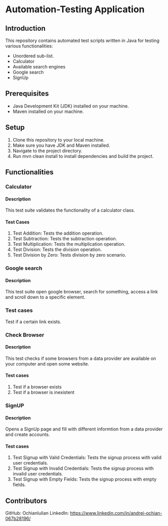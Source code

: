 # Automation-Testing Application

## Introduction

This repository contains automated test scripts written in Java for testing various functionalities: 
- Unordered sub-list.
- Calculator 
- Available search engines
- Google search
- SignUp

## Prerequisites
- Java Development Kit (JDK) installed on your machine.
- Maven installed on your machine.

## Setup
1. Clone this repository to your local machine.
2. Make sure you have JDK and Maven installed.
3. Navigate to the project directory.
4. Run mvn clean install to install dependencies and build the project.

## Functionalities
### Calculator
#### Description
This test suite validates the functionality of a calculator class.

#### Test Cases
1. Test Addition: Tests the addition operation.
2. Test Subtraction: Tests the subtraction operation.
3. Test Multiplication: Tests the multiplication operation.
4. Test Division: Tests the division operation.
5. Test Division by Zero: Tests division by zero scenario.

### Google search
#### Description
This test suite open google browser, search for something, access a link and scroll down to a specific element.

### Test cases
Test if a certain link exists.

### Check Browser
#### Description
This test checks if some browsers from a data provider are available on your computer and open some website.

#### Test cases
1. Test if a browser exists
2. Test if a browser is inexistent

### SignUP
#### Description
Opens a SignUp page and fill with different informtion from a data provider and create accounts.

#### Test cases
1. Test Signup with Valid Credentials: Tests the signup process with valid user credentials.
2. Test Signup with Invalid Credentials: Tests the signup process with invalid user credentials.
3. Test Signup with Empty Fields: Tests the signup process with empty fields.

## Contributors
GitHub: OchianIulian
LinkedIn: https://www.linkedin.com/in/andrei-ochian-067b28196/
